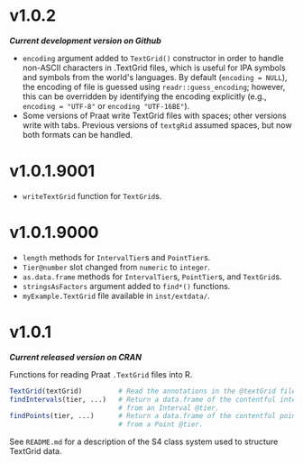 # v1.0.2

**_Current development version on Github_**

* `encoding` argument added to `TextGrid()` constructor in order to handle
  non-ASCII characters in .TextGrid files, which is useful for IPA symbols and
  symbols from the world's languages. By default (`encoding = NULL`), the
  encoding of file is guessed using `readr::guess_encoding`; however, this
  can be overridden by identifying the encoding explicitly (e.g., 
  `encoding = "UTF-8"` or `encoding "UTF-16BE"`).
* Some versions of Praat write TextGrid files with spaces; other versions write
  with tabs. Previous versions of `textgRid` assumed spaces, but now both 
  formats can be handled.


# v1.0.1.9001

* `writeTextGrid` function for `TextGrid`s.


# v1.0.1.9000

* `length` methods for `IntervalTier`s and `PointTier`s.
* `Tier@number` slot changed from `numeric` to `integer`.
* `as.data.frame` methods for `IntervalTier`s, `PointTier`s, and `TextGrid`s.
* `stringsAsFactors` argument added to `find*()` functions.
* `myExample.TextGrid` file available in `inst/extdata/`.


# v1.0.1

**_Current released version on CRAN_**

Functions for reading Praat `.TextGrid` files into R.

```r
TextGrid(textGrid)         # Read the annotations in the @textGrid filepath.
findIntervals(tier, ...)   # Return a data.frame of the contentful intervals
                           # from an Interval @tier.
findPoints(tier, ...)      # Return a data.frame of the contentful points
                           # from a Point @tier.
```

See `README.md` for a description of the S4 class system used to structure
TextGrid data.
